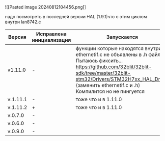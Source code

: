 ![[Pasted image 20240812104456.png]]

надо посмотреть в последней версии HAL (1.9.1)что с этим циклом внутри lan8742.c



| Версия   | Исправлена инициализация | Запускается                                                                                                                                                                                                                                        |
| -------- | ------------------------ | -------------------------------------------------------------------------------------------------------------------------------------------------------------------------------------------------------------------------------------------------- |
| v1.11.0  | -                        | функции которые находятся внутри ethernetif.c не объявлены в .h файле. Пытаюсь фиксить...<br>https://github.com/32blit/32blit-sdk/tree/master/32blit-stm32/Drivers/STM32H7xx_HAL_Driver (заменить ethernetif.c и .h)<br>Компилится но не пингуется |
| v.1.11.1 | -                        | тоже что и в 1.11.0                                                                                                                                                                                                                                |
| v.1.11.2 | +                        | тоже что и в 1.11.0                                                                                                                                                                                                                                |
| v.0.7.0  | -                        |                                                                                                                                                                                                                                                    |
| v.0.6.0  | -                        |                                                                                                                                                                                                                                                    |
| v.0.9.0  | -                        |                                                                                                                                                                                                                                                    |
